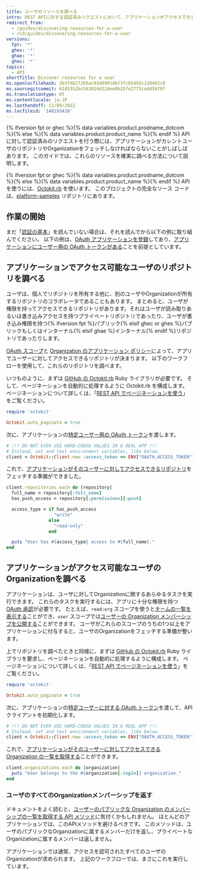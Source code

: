 ```yaml
---
title: ユーザのリソースを調べる
intro: REST APIに対する認証済みリクエストにおいて、アプリケーションがアクセスできるユーザのリポジトリやOrganizationを確実に調べる方法を学びます。
redirect_from:
  - /guides/discovering-resources-for-a-user
  - /v3/guides/discovering-resources-for-a-user
versions:
  fpt: '*'
  ghes: '*'
  ghae: '*'
  ghec: '*'
topics:
  - API
shortTitle: Discover resources for a user
ms.openlocfilehash: 3b3fd627260ac03d0991db73fcb5492c1284b2c0
ms.sourcegitcommit: 6185352bc563024d22dee0b257e2775cadd5b797
ms.translationtype: HT
ms.contentlocale: ja-JP
ms.lasthandoff: 12/09/2022
ms.locfileid: '148193420'
---
```

{% ifversion fpt or ghec %}{% data variables.product.prodname_dotcom %}{% else %}{% data variables.product.product_name %}{% endif %} APIに対して認証済みのリクエストを行う際には、アプリケーションがカレントユーザのリポジトリやOrganizationをフェッチしなければならないことがしばしばあります。 このガイドでは、これらのリソースを確実に調べる方法について説明します。

{% ifversion fpt or ghec %}{% data variables.product.prodname_dotcom %}{% else %}{% data variables.product.product_name %}{% endif %} API を使うには、[Octokit.rb][octokit.rb] を使います。 このプロジェクトの完全なソース コードは、[platform-samples][platform samples] リポジトリにあります。

## 作業の開始

まだ「[認証の基本][basics-of-authentication]」を読んでいない場合は、それを読んでから以下の例に取り組んでください。 以下の例は、[OAuth アプリケーションを登録][register-oauth-app]してあり、[アプリケーションにユーザー用の OAuth トークンがある][make-authenticated-request-for-user]ことを前提としています。

## アプリケーションでアクセス可能なユーザのリポジトリを調べる

ユーザは、個人でリポジトリを所有する他に、別のユーザやOrganizationが所有するリポジトリのコラボレータであることもあります。 まとめると、ユーザが権限を持ってアクセスできるリポジトリがあります。それはユーザが読み取りあるいは書き込みアクセスを持つプライベートリポジトリであったり、ユーザが書き込み権限を持つ{% ifversion fpt %}パブリック{% elsif ghec or ghes %}パブリックもしくはインターナル{% elsif ghae %}インターナル{% endif %}リポジトリであったりします。

[OAuth スコープ][scopes]と [Organization のアプリケーション ポリシー][oap]によって、アプリでユーザーに対してアクセスできるリポジトリが決まります。 以下のワークフローを使用して、これらのリポジトリを調べます。

いつものように、まずは [GitHub の Octokit.rb][octokit.rb] Ruby ライブラリが必要です。 そして、ページネーションを自動的に処理するように Octokit.rb を構成します。 ページネーションについて詳しくは、「[REST API でページネーションを使う](/rest/guides/using-pagination-in-the-rest-api)」をご覧ください。

``` ruby
require 'octokit'

Octokit.auto_paginate = true
```

次に、アプリケーションの[特定ユーザー用の OAuth トークン][make-authenticated-request-for-user]を渡します。

``` ruby
# !!! DO NOT EVER USE HARD-CODED VALUES IN A REAL APP !!!
# Instead, set and test environment variables, like below.
client = Octokit::Client.new :access_token => ENV["OAUTH_ACCESS_TOKEN"]
```

これで、[アプリケーションがそのユーザーに対してアクセスできるリポジトリ][list-repositories-for-current-user]をフェッチする準備ができました。

``` ruby
client.repositories.each do |repository|
  full_name = repository[:full_name]
  has_push_access = repository[:permissions][:push]

  access_type = if has_push_access
                  "write"
                else
                  "read-only"
                end

  puts "User has #{access_type} access to #{full_name}."
end
```

## アプリケーションがアクセス可能なユーザのOrganizationを調べる

アプリケーションは、ユーザに対してOrganizationに関するあらゆるタスクを実行できます。 これらのタスクを実行するには、アプリに十分な権限を持つ [OAuth 承認][scopes]が必要です。 たとえば、`read:org` スコープを使うと[チームの一覧を表示する][list-teams]ことができ、`user` スコープでは[ユーザーの Organization メンバーシップを公開する][publicize-membership]ことができます。 ユーザがこれらのスコープのうちの1つ以上をアプリケーションに付与すると、ユーザのOrganizationをフェッチする準備が整います。

上でリポジトリを調べたときと同様に、まずは [GitHub の Octokit.rb][octokit.rb] Ruby ライブラリを要求し、ページネーションを自動的に処理するように構成します。 ページネーションについて詳しくは、「[REST API でページネーションを使う](/rest/guides/using-pagination-in-the-rest-api)」をご覧ください。

``` ruby
require 'octokit'

Octokit.auto_paginate = true
```

次に、アプリケーションの[特定ユーザーに対する OAuth トークン][make-authenticated-request-for-user]を渡して、API クライアントを初期化します。

``` ruby
# !!! DO NOT EVER USE HARD-CODED VALUES IN A REAL APP !!!
# Instead, set and test environment variables, like below.
client = Octokit::Client.new :access_token => ENV["OAUTH_ACCESS_TOKEN"]
```

これで、[アプリケーションがそのユーザーに対してアクセスできる Organization の一覧を取得する][list-orgs-for-current-user]ことができます。

``` ruby
client.organizations.each do |organization|
  puts "User belongs to the #{organization[:login]} organization."
end
```

### ユーザのすべてのOrganizationメンバーシップを返す

ドキュメントをよく読むと、[ユーザーのパブリックな Organization のメンバーシップの一覧を取得する API メソッド][list-public-orgs]に気付くかもしれません。 ほとんどのアプリケーションでは、このAPIメソッドを避けるべきです。 このメソッドは、ユーザのパブリックなOrganizationに属するメンバーだけを返し、プライベートなOrganizationに属するメンバーは返しません。

アプリケーションでは通常、アクセスを認可されたすべてのユーザのOrganizationが求められます。 上記のワークフローでは、まさにこれを実行しています。

[basics-of-authentication]: /rest/guides/basics-of-authentication
[list-public-orgs]: /rest/reference/orgs#list-organizations-for-a-user
[list-repositories-for-current-user]: /rest/reference/repos#list-repositories-for-the-authenticated-user
[list-orgs-for-current-user]: /rest/reference/orgs#list-organizations-for-the-authenticated-user
[list-teams]: /rest/reference/teams#list-teams
[make-authenticated-request-for-user]: /rest/guides/basics-of-authentication#making-authenticated-requests
[oap]: https://developer.github.com/changes/2015-01-19-an-integrators-guide-to-organization-application-policies/
[octokit.rb]: https://github.com/octokit/octokit.rb
[platform samples]: https://github.com/github/platform-samples/tree/master/api/ruby/discovering-resources-for-a-user
[publicize-membership]: /rest/reference/orgs#set-public-organization-membership-for-the-authenticated-user
[register-oauth-app]: /rest/guides/basics-of-authentication#registering-your-app
[scopes]: /apps/building-oauth-apps/understanding-scopes-for-oauth-apps/
